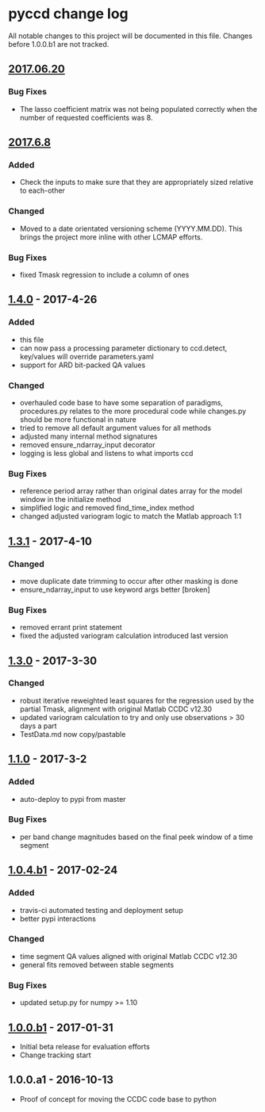 # pyccd change log
All notable changes to this project will be documented in this file. Changes before 1.0.0.b1 are not tracked.  

## [2017.06.20]
### Bug Fixes
 - The lasso coefficient matrix was not being populated correctly when the number of requested coefficients was 8.

## [2017.6.8]
### Added
 - Check the inputs to make sure that they are appropriately sized relative to each-other

### Changed
 - Moved to a date orientated versioning scheme (YYYY.MM.DD). This brings the project more inline with other LCMAP efforts.

### Bug Fixes
 - fixed Tmask regression to include a column of ones

## [1.4.0] - 2017-4-26
### Added
 - this file
 - can now pass a processing parameter dictionary to ccd.detect, key/values will override parameters.yaml
 - support for ARD bit-packed QA values
 
### Changed
 - overhauled code base to have some separation of paradigms, procedures.py relates to the more procedural code while changes.py should be more functional in nature
 - tried to remove all default argument values for all methods
 - adjusted many internal method signatures
 - removed ensure_ndarray_input decorator
 - logging is less global and listens to what imports ccd
 
### Bug Fixes
 - reference period array rather than original dates array for the model window in the initialize method
 - simplified logic and removed find_time_index method
 - changed adjusted variogram logic to match the Matlab approach 1:1

## [1.3.1] - 2017-4-10
### Changed
 - move duplicate date trimming to occur after other masking is done
 - ensure_ndarray_input to use keyword args better [broken]
 
### Bug Fixes
 - removed errant print statement
 - fixed the adjusted variogram calculation introduced last version

## [1.3.0] - 2017-3-30
### Changed
 - robust iterative reweighted least squares for the regression used by the partial Tmask, alignment with original Matlab CCDC v12.30
 - updated variogram calculation to try and only use observations > 30 days a part
 - TestData.md now copy/pastable

## [1.1.0] - 2017-3-2
### Added
 - auto-deploy to pypi from master
 
### Bug Fixes
 - per band change magnitudes based on the final peek window of a time segment

## [1.0.4.b1] - 2017-02-24
### Added
 - travis-ci automated testing and deployment setup
 - better pypi interactions
 
### Changed
 - time segment QA values aligned with original Matlab CCDC v12.30
 - general fits removed between stable segments
 
### Bug Fixes
 - updated setup.py for numpy >= 1.10

## [1.0.0.b1] - 2017-01-31
 - Initial beta release for evaluation efforts
 - Change tracking start

## 1.0.0.a1 - 2016-10-13
 - Proof of concept for moving the CCDC code base to python

[1.0.0.b1]: https://github.com/usgs-eros/lcmap-pyccd/compare/1.0.0.a1...1.0.0.b1
[1.0.4.b1]: https://github.com/usgs-eros/lcmap-pyccd/compare/1.0.0.b1...v1.0.4.b1
[1.1.0]: https://github.com/usgs-eros/lcmap-pyccd/compare/v1.0.4.b1...v1.1.0
[1.3.0]: https://github.com/usgs-eros/lcmap-pyccd/compare/v1.1.0...v1.3.0
[1.3.1]: https://github.com/usgs-eros/lcmap-pyccd/compare/v1.3.0...v1.3.1
[1.4.0]: https://github.com/usgs-eros/lcmap-pyccd/compare/v1.3.1...v1.4.0
[2017.6.8]: https://github.com/usgs-eros/lcmap-pyccd/compare/v1.4.0...v2017.6.8
[2017.06.20]: https://github.com/usgs-eros/lcmap-pyccd/compare/v2017.6.8...v2017.06.20